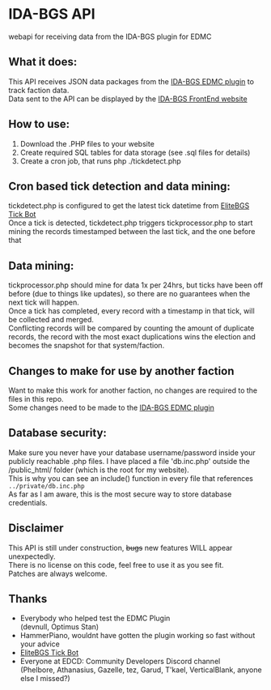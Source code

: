 # IDA-BGS API  
 webapi for receiving data from the IDA-BGS plugin for EDMC  

## What it does:  
This API receives JSON data packages from the [IDA-BGS EDMC plugin](https://github.com/ZTiKnl/IDA-BGS) to track faction data.  
Data sent to the API can be displayed by the [IDA-BGS FrontEnd website](https://github.com/ZTiKnl/IDA-BGS-FrontEnd)  

## How to use:  
1. Download the .PHP files to your website  
2. Create required SQL tables for data storage (see .sql files for details)  
3. Create a cron job, that runs php ./tickdetect.php  

## Cron based tick detection and data mining:  
tickdetect.php is configured to get the latest tick datetime from [EliteBGS Tick Bot](https://elitebgs.app)  
Once a tick is detected, tickdetect.php triggers tickprocessor.php to start mining the records timestamped between the last tick, and the one before that  

## Data mining:
tickprocessor.php should mine for data 1x per 24hrs, but ticks have been off before (due to things like updates), so there are no guarantees when the next tick will happen.  
Once a tick has completed, every record with a timestamp in that tick, will be collected and merged.  
Conflicting records will be compared by counting the amount of duplicate records, the record with the most exact duplications wins the election and becomes the snapshot for that system/faction.  

## Changes to make for use by another faction
Want to make this work for another faction, no changes are required to the files in this repo.  
Some changes need to be made to the [IDA-BGS EDMC plugin](https://github.com/ZTiKnl/IDA-BGS)  

## Database security:
Make sure you never have your database username/password inside your publicly reachable .php files.
I have placed a file 'db.inc.php' outside the /public_html/ folder (which is the root for my website).  
This is why you can see an include() function in every file that references `../private/db.inc.php`  
As far as I am aware, this is the most secure way to store database credentials.  

## Disclaimer
This API is still under construction, ~~bugs~~ new features WILL appear unexpectedly.  
There is no license on this code, feel free to use it as you see fit.  
Patches are always welcome.  

## Thanks
- Everybody who helped test the EDMC Plugin  
  (devnull, Optimus Stan)  
- HammerPiano, wouldnt have gotten the plugin working so fast without your advice  
- [EliteBGS Tick Bot](https://EliteBGS.app)  
- Everyone at EDCD: Community Developers Discord channel  
  (Phelbore, Athanasius, Gazelle, tez,  Garud,  T'kael, VerticalBlank, anyone else I missed?)